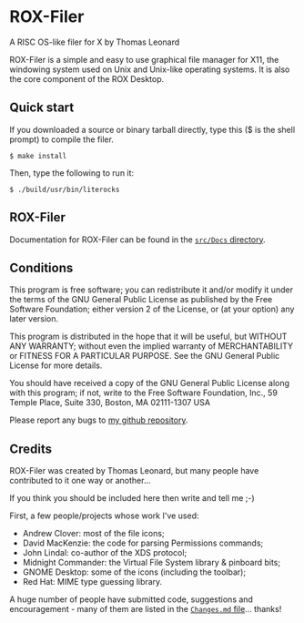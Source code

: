 ROX-Filer
=========
A RISC OS-like filer for X
by Thomas Leonard

ROX-Filer is a simple and easy to use graphical file manager for X11,
the windowing system used on Unix and Unix-like operating systems. It is
also the core component of the ROX Desktop.

Quick start
-----------

If you downloaded a source or binary tarball directly, type this ($ is the
shell prompt) to compile the filer.

    $ make install

Then, type the following to run it:

    $ ./build/usr/bin/literocks

ROX-Filer
---------

Documentation for ROX-Filer can be found in the
[`src/Docs` directory](./src/Docs/Manual.html).

Conditions
----------

This program is free software; you can redistribute it and/or modify
it under the terms of the GNU General Public License as published by
the Free Software Foundation; either version 2 of the License, or
(at your option) any later version.

This program is distributed in the hope that it will be useful,
but WITHOUT ANY WARRANTY; without even the implied warranty of
MERCHANTABILITY or FITNESS FOR A PARTICULAR PURPOSE.  See the
GNU General Public License for more details.

You should have received a copy of the GNU General Public License
along with this program; if not, write to the Free Software
Foundation, Inc., 59 Temple Place, Suite 330, Boston, MA  02111-1307  USA

Please report any bugs to [my github repository](https://github.com/milouse/literocks/issues).

Credits
-------

ROX-Filer was created by Thomas Leonard, but many people have
contributed to it one way or another...

If you think you should be included here then write and tell me ;-)

First, a few people/projects whose work I've used:

- Andrew Clover: most of the file icons;
- David MacKenzie: the code for parsing Permissions commands;
- John Lindal: co-author of the XDS protocol;
- Midnight Commander: the Virtual File System library & pinboard bits;
- GNOME Desktop: some of the icons (including the toolbar);
- Red Hat: MIME type guessing library.

A huge number of people have submitted code, suggestions and
encouragement - many of them are listed in the
[`Changes.md` file](./Changes.md)... thanks!

